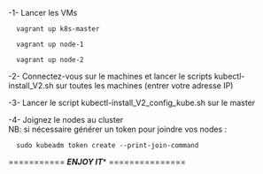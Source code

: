 -1- Lancer les VMs 
```
  vagrant up k8s-master
```
```
  vagrant up node-1
```
```
  vagrant up node-2
```

-2- Connectez-vous sur le machines et lancer le scripts kubectl-install_V2.sh sur toutes les machines (entrer votre adresse IP)  
   
-3- Lancer le script kubectl-install_V2_config_kube.sh sur le master  

-4- Joignez le nodes au cluster  
NB: si nécessaire générer un token pour joindre vos nodes :

```
  sudo kubeadm token create --print-join-command

```


=========== ***ENJOY IT**** ===============
